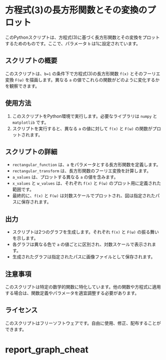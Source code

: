 # 方程式(3)の長方形関数とその変換のプロット

このPythonスクリプトは、方程式(3)に基づく長方形関数とその変換をプロットするためのものです。ここで、パラメータ `b` は1に設定されています。

## スクリプトの概要

このスクリプトは、`b=1` の条件下で方程式(3)の長方形関数 `f(x)` とそのフーリエ変換 `F(ω)` を描画します。異なる `a` の値でこれらの関数がどのように変化するかを観察できます。

## 使用方法

1. このスクリプトをPython環境で実行します。必要なライブラリは `numpy` と `matplotlib` です。
2. スクリプトを実行すると、異なる `a` の値に対して `f(x)` と `F(ω)` の関数がプロットされます。

## スクリプトの詳細

- `rectangular_function` は、`a` をパラメータとする長方形関数を定義します。
- `rectangular_transform` は、長方形関数のフーリエ変換を計算します。
- `a_values` は、プロットする異なる `a` の値を含みます。
- `x_values` と `w_values` は、それぞれ `f(x)` と `F(ω)` のプロット用に定義された範囲です。
- 最終的に、`f(x)` と `F(ω)` は対数スケールでプロットされ、図は指定されたパスに保存されます。

## 出力

- スクリプトは2つのグラフを生成します。それぞれ `f(x)` と `F(ω)` の振る舞いを示します。
- 各グラフは異なる色で `a` の値ごとに区別され、対数スケールで表示されます。
- 生成されたグラフは指定されたパスに画像ファイルとして保存されます。

## 注意事項

このスクリプトは特定の数学的関数に特化しています。他の関数や方程式に適用する場合は、関数定義やパラメータを適宜調整する必要があります。

## ライセンス

このスクリプトはフリーソフトウェアです。自由に使用、修正、配布することができます。
# report_graph_cheat